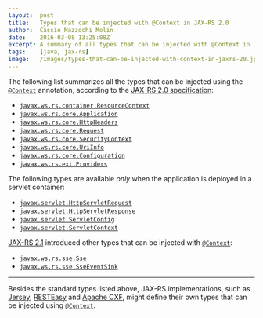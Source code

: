 ```yaml
---
layout:  post
title:   Types that can be injected with @Context in JAX-RS 2.0
author:  Cássio Mazzochi Molin
date:    2016-03-08 13:25:08Z
excerpt: A summary of all types that can be injected with @Context in JAX-RS resources and providers.
tags:    [java, jax-rs]
image:   /images/types-that-can-be-injected-with-context-in-jaxrs-20.jpg
---
```


The following list summarizes all the types that can be injected using the [`@Context`][1] annotation, according to the [JAX-RS 2.0 specification][2]:

- [`javax.ws.rs.container.ResourceContext`][4]
- [`javax.ws.rs.core.Application`][5]
- [`javax.ws.rs.core.HttpHeaders`][6]
- [`javax.ws.rs.core.Request`][7]
- [`javax.ws.rs.core.SecurityContext`][8]
- [`javax.ws.rs.core.UriInfo`][9]
- [`javax.ws.rs.core.Configuration`][10]
- [`javax.ws.rs.ext.Providers`][11]

The following types are available *only* when the application is deployed in a servlet container:

- [`javax.servlet.HttpServletRequest`][12]
- [`javax.servlet.HttpServletResponse`][13]
- [`javax.servlet.ServletConfig`][14]
- [`javax.servlet.ServletContext`][15]

[JAX-RS 2.1][16] introduced other types that can be injected with [`@Context`][1]:

- [`javax.ws.rs.sse.Sse`][17]
- [`javax.ws.rs.sse.SseEventSink`][19]

---

Besides the standard types listed above, JAX-RS implementations, such as [Jersey][21], [RESTEasy][22] and [Apache CXF][23], might define their own types that can be injected using [`@Context`][1].


  [1]: https://javaee.github.io/javaee-spec/javadocs/javax/ws/rs/core/Context.html
  [2]: http://download.oracle.com/otn-pub/jcp/jaxrs-2_0-fr-eval-spec/jsr339-jaxrs-2.0-final-spec.pdf
  [3]: https://javaee.github.io/javaee-spec/javadocs/javax/ws/rs/container/ContainerRequestContext.html
  [4]: https://javaee.github.io/javaee-spec/javadocs/javax/ws/rs/container/ResourceContext.html
  [5]: https://javaee.github.io/javaee-spec/javadocs/javax/ws/rs/core/Application.html
  [6]: https://javaee.github.io/javaee-spec/javadocs/javax/ws/rs/core/HttpHeaders.html
  [7]: https://javaee.github.io/javaee-spec/javadocs/javax/ws/rs/core/Request.html
  [8]: https://javaee.github.io/javaee-spec/javadocs/javax/ws/rs/core/SecurityContext.html
  [9]: https://javaee.github.io/javaee-spec/javadocs/javax/ws/rs/core/UriInfo.html
  [10]: https://javaee.github.io/javaee-spec/javadocs/javax/ws/rs/core/Configuration.html
  [11]: https://javaee.github.io/javaee-spec/javadocs/javax/ws/rs/ext/Providers.html
  [12]: https://javaee.github.io/javaee-spec/javadocs/javax/servlet/http/HttpServletRequest.html
  [13]: https://javaee.github.io/javaee-spec/javadocs/javax/servlet/http/HttpServletResponse.html
  [14]: https://javaee.github.io/javaee-spec/javadocs/javax/servlet/ServletConfig.html
  [15]: https://javaee.github.io/javaee-spec/javadocs/javax/servlet/ServletContext.html
  [16]: http://download.oracle.com/otn-pub/jcp/jaxrs-2_1-pfd-spec/jaxrs-2_1-pfd-spec.pdf
  [17]: https://javaee.github.io/javaee-spec/javadocs/javax/ws/rs/sse/Sse.html
  [19]: https://javaee.github.io/javaee-spec/javadocs/javax/ws/rs/sse/SseEventSink.html
  [20]: https://github.com/jax-rs/api/blob/master/jaxrs-api/src/main/java/javax/ws/rs/sse/SseEventSink.java
  [21]: https://jersey.github.io/
  [22]: http://resteasy.jboss.org/
  [23]: https://cxf.apache.org/